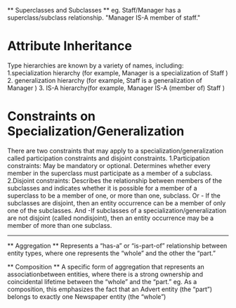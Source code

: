 ** Superclasses and Subclasses **
eg. Staff/Manager has a superclass/subclass relationship. "Manager IS-A member of staff."

 # Attribute Inheritance
   Type hierarchies are known by a variety of names, including:
 1.specialization hierarchy (for example, Manager is a specialization of Staff )
 2. generalization hierarchy (for example, Staff is a generalization of Manager )
 3. IS-A hierarchy(for example, Manager IS-A (member of) Staff )
 
 # Constraints on Specialization/Generalization
   There are two constraints that may apply to a specialization/generalization called participation constraints and disjoint constraints.
 1.Participation constraints:
   May be mandatory or optional.
   Determines whether every member in the superclass must participate as a member of a subclass.
 2.Disjoint constraints:
   Describes the relationship between members of the subclasses and indicates whether it is possible for a member of a superclass to be a member of one, or more than one, subclass.
 Or - If the subclasses are disjoint, then an entity occurrence can be a member of only one of the subclasses. 
 And -If subclasses of a specialization/generalization are not disjoint (called nondisjoint), then an entity occurrence may be a member of more than one subclass. 
 
---------------------------------------------------------------------------------------------------------------------------------------------------------------------
** Aggregation **
Represents a “has-a” or “is-part-of” relationship between entity types, where one represents the “whole” and the other the “part.”
 
** Composition **
A specific form of aggregation that represents an associationbetween entities, where there is a strong ownership and coincidental lifetime between the “whole” and the “part.”
  eg. As a composition, this emphasizes the fact that an Advert entity (the “part”) belongs to exactly one Newspaper entity (the “whole”)
  
